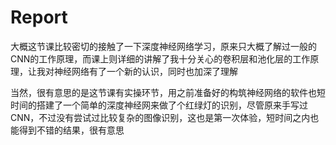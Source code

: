 # Report

大概这节课比较密切的接触了一下深度神经网络学习，原来只大概了解过一般的CNN的工作原理，而课上则详细的讲解了我十分关心的卷积层和池化层的工作原理，让我对神经网络有了一个新的认识，同时也加深了理解

当然，很有意思的是这节课有实操环节，用之前准备好的构筑神经网络的软件也短时间的搭建了一个简单的深度神经网来做了个红绿灯的识别，尽管原来手写过CNN，不过没有尝试过比较复杂的图像识别，这也是第一次体验，短时间之内也能得到不错的结果，很有意思
